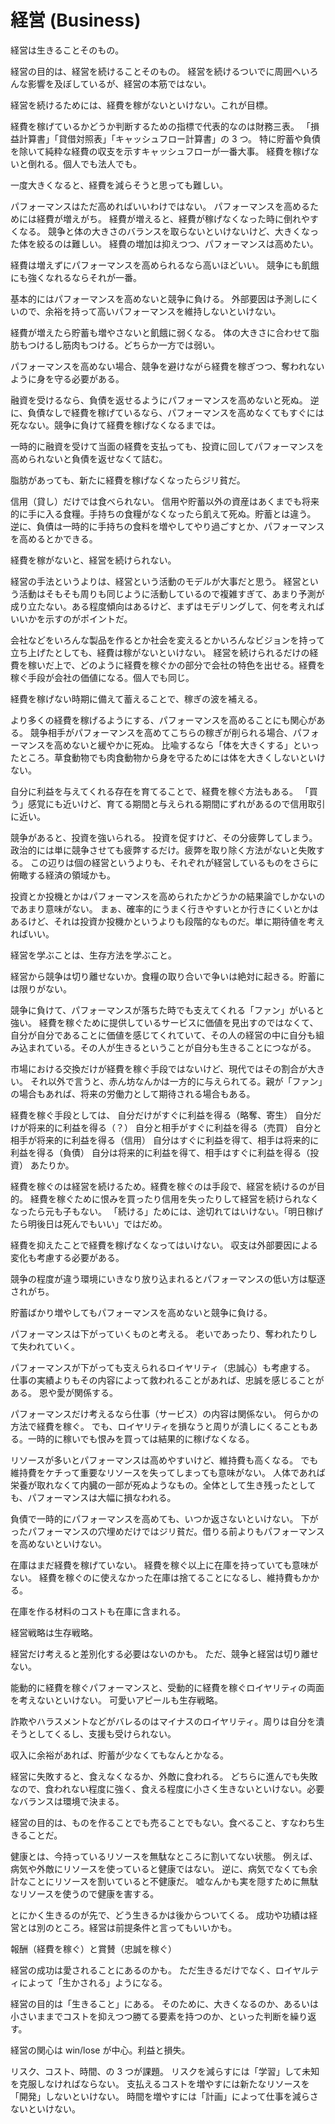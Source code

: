# 経営 (Business)

経営は生きることそのもの。

経営の目的は、経営を続けることそのもの。
経営を続けるついでに周囲へいろんな影響を及ぼしているが、経営の本筋ではない。

経営を続けるためには、経費を稼がないといけない。これが目標。

経費を稼げているかどうか判断するための指標で代表的なのは財務三表。
「損益計算書」「貸借対照表」「キャッシュフロー計算書」の 3 つ。
特に貯蓄や負債を除いて純粋な経費の収支を示すキャッシュフローが一番大事。
経費を稼げないと倒れる。個人でも法人でも。

一度大きくなると、経費を減らそうと思っても難しい。

パフォーマンスはただ高めればいいわけではない。
パフォーマンスを高めるためには経費が増えがち。
経費が増えると、経費が稼げなくなった時に倒れやすくなる。
競争と体の大きさのバランスを取らないといけないけど、大きくなった体を絞るのは難しい。
経費の増加は抑えつつ、パフォーマンスは高めたい。

経費は増えずにパフォーマンスを高められるなら高いほどいい。
競争にも飢餓にも強くなれるならそれが一番。

基本的にはパフォーマンスを高めないと競争に負ける。
外部要因は予測しにくいので、余裕を持って高いパフォーマンスを維持しないといけない。

経費が増えたら貯蓄も増やさないと飢餓に弱くなる。
体の大きさに合わせて脂肪もつけるし筋肉もつける。どちらか一方では弱い。

パフォーマンスを高めない場合、競争を避けながら経費を稼ぎつつ、奪われないように身を守る必要がある。

融資を受けるなら、負債を返せるようにパフォーマンスを高めないと死ぬ。
逆に、負債なしで経費を稼げているなら、パフォーマンスを高めなくてもすぐには死なない。競争に負けて経費を稼げなくなるまでは。

一時的に融資を受けて当面の経費を支払っても、投資に回してパフォーマンスを高められないと負債を返せなくて詰む。

脂肪があっても、新たに経費を稼げなくなったらジリ貧だ。

信用（貸し）だけでは食べられない。
信用や貯蓄以外の資産はあくまでも将来的に手に入る食糧。手持ちの食糧がなくなったら飢えて死ぬ。貯蓄とは違う。
逆に、負債は一時的に手持ちの食料を増やしてやり過ごすとか、パフォーマンスを高めるとかできる。

経費を稼がないと、経営を続けられない。

経営の手法というよりは、経営という活動のモデルが大事だと思う。
経営という活動はそもそも周りも同じように活動しているので複雑すぎて、あまり予測が成り立たない。ある程度傾向はあるけど、まずはモデリングして、何を考えればいいかを示すのがポイントだ。

会社などをいろんな製品を作るとか社会を変えるとかいろんなビジョンを持って立ち上げたとしても、経費は稼がないといけない。
経営を続けられるだけの経費を稼いだ上で、どのように経費を稼ぐかの部分で会社の特色を出せる。経費を稼ぐ手段が会社の価値になる。個人でも同じ。

経費を稼げない時期に備えて蓄えることで、稼ぎの波を補える。

より多くの経費を稼げるようにする、パフォーマンスを高めることにも関心がある。
競争相手がパフォーマンスを高めてこちらの稼ぎが削られる場合、パフォーマンスを高めないと緩やかに死ぬ。
比喩するなら「体を大きくする」といったところ。草食動物でも肉食動物から身を守るためには体を大きくしないといけない。

自分に利益を与えてくれる存在を育てることで、経費を稼ぐ方法もある。
「買う」感覚にも近いけど、育てる期間と与えられる期間にずれがあるので信用取引に近い。

競争があると、投資を強いられる。
投資を促すけど、その分疲弊してしまう。
政治的には単に競争させても疲弊するだけ。疲弊を取り除く方法がないと失敗する。
この辺りは個の経営というよりも、それぞれが経営しているものをさらに俯瞰する経済の領域かも。

投資とか投機とかはパフォーマンスを高められたかどうかの結果論でしかないのであまり意味がない。
まぁ、確率的にうまく行きやすいとか行きにくいとかはあるけど、それは投資か投機かというよりも段階的なものだ。単に期待値を考えればいい。

経営を学ぶことは、生存方法を学ぶこと。

経営から競争は切り離せないか。食糧の取り合いで争いは絶対に起きる。貯蓄には限りがない。

競争に負けて、パフォーマンスが落ちた時でも支えてくれる「ファン」がいると強い。
経費を稼ぐために提供しているサービスに価値を見出すのではなくて、自分が自分であることに価値を感じてくれていて、その人の経営の中に自分も組み込まれている。その人が生きるということが自分も生きることにつながる。

市場における交換だけが経費を稼ぐ手段ではないけど、現代ではその割合が大きい。
それ以外で言うと、赤ん坊なんかは一方的に与えられてる。親が「ファン」の場合もあれば、将来の労働力として期待される場合もある。

経費を稼ぐ手段としては、
自分だけがすぐに利益を得る（略奪、寄生）
自分だけが将来的に利益を得る（？）
自分と相手がすぐに利益を得る（売買）
自分と相手が将来的に利益を得る（信用）
自分はすぐに利益を得て、相手は将来的に利益を得る（負債）
自分は将来的に利益を得て、相手はすぐに利益を得る（投資）
あたりか。

経費を稼ぐのは経営を続けるため。経費を稼ぐのは手段で、経営を続けるのが目的。
経費を稼ぐために恨みを買ったり信用を失ったりして経営を続けられなくなったら元も子もない。
「続ける」ためには、途切れてはいけない。「明日稼げたら明後日は死んでもいい」ではだめ。

経費を抑えたことで経費を稼げなくなってはいけない。
収支は外部要因による変化も考慮する必要がある。

競争の程度が違う環境にいきなり放り込まれるとパフォーマンスの低い方は駆逐されがち。

貯蓄ばかり増やしてもパフォーマンスを高めないと競争に負ける。

パフォーマンスは下がっていくものと考える。
老いであったり、奪われたりして失われていく。

パフォーマンスが下がっても支えられるロイヤリティ（忠誠心）も考慮する。
仕事の実績よりもその内容によって救われることがあれば、忠誠を感じることがある。
恩や愛が関係する。

パフォーマンスだけ考えるなら仕事（サービス）の内容は関係ない。
何らかの方法で経費を稼ぐ。
でも、ロイヤリティを損なうと周りが潰しにくることもある。一時的に稼いでも恨みを買っては結果的に稼げなくなる。

リソースが多いとパフォーマンスは高めやすいけど、維持費も高くなる。
でも維持費をケチって重要なリソースを失ってしまっても意味がない。
人体であれば栄養が取れなくて内臓の一部が死ぬようなもの。全体として生き残ったとしても、パフォーマンスは大幅に損なわれる。

負債で一時的にパフォーマンスを高めても、いつか返さないといけない。
下がったパフォーマンスの穴埋めだけではジリ貧だ。借りる前よりもパフォーマンスを高めないといけない。

在庫はまだ経費を稼げていない。
経費を稼ぐ以上に在庫を持っていても意味がない。
経費を稼ぐのに使えなかった在庫は捨てることになるし、維持費もかかる。

在庫を作る材料のコストも在庫に含まれる。

経営戦略は生存戦略。

経営だけ考えると差別化する必要はないのかも。
ただ、競争と経営は切り離せない。

能動的に経費を稼ぐパフォーマンスと、受動的に経費を稼ぐロイヤリティの両面を考えないといけない。
可愛いアピールも生存戦略。

詐欺やハラスメントなどがバレるのはマイナスのロイヤリティ。周りは自分を潰そうとしてくるし、支援も受けられない。

収入に余裕があれば、貯蓄が少なくてもなんとかなる。

経営に失敗すると、食えなくなるか、外敵に食われる。
どちらに進んでも失敗なので、食われない程度に強く、食える程度に小さく生きないといけない。必要なバランスは環境で決まる。

経営の目的は、ものを作ることでも売ることでもない。食べること、すなわち生きることだ。

健康とは、今持っているリソースを無駄なところに割いてない状態。
例えば、病気や外敵にリソースを使っていると健康ではない。
逆に、病気でなくても余計なことにリソースを割いていると不健康だ。
嘘なんかも実を隠すために無駄なリソースを使うので健康を害する。

とにかく生きるのが先で、どう生きるかは後からついてくる。
成功や功績は経営とは別のところ。経営は前提条件と言ってもいいかも。

報酬（経費を稼ぐ）と賞賛（忠誠を稼ぐ）

経営の成功は愛されることにあるのかも。
ただ生きるだけでなく、ロイヤルティによって「生かされる」ようになる。

経営の目的は「生きること」にある。
そのために、大きくなるのか、あるいは小さいままでコストを抑えつつ勝てる要素を持つのか、といった判断を繰り返す。

経営の関心は win/lose が中心。利益と損失。

リスク、コスト、時間、の 3 つが課題。
リスクを減らすには「学習」して未知を克服しなければならない。
支払えるコストを増やすには新たなリソースを「開発」しないといけない。
時間を増やすには「計画」によって仕事を減らさないといけない。
